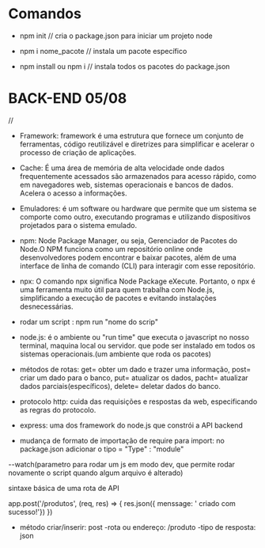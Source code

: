 # Comandos 

- npm init // cria o package.json para iniciar um projeto node

- npm i nome_pacote // instala um pacote específico

- npm install ou npm i // instala todos os pacotes do package.json


# BACK-END    05/08

//

- Framework: framework é uma estrutura que fornece um conjunto de ferramentas, código reutilizável e diretrizes para simplificar e acelerar o processo de criação de aplicações.


- Cache: É uma área de memória de alta velocidade onde dados frequentemente acessados são armazenados para acesso rápido, como em navegadores web, sistemas operacionais e bancos de dados. Acelera o acesso a informações.


- Emuladores: é um software ou hardware que permite que um sistema se comporte como outro, executando programas e utilizando dispositivos projetados para o sistema emulado.


- npm: Node Package Manager, ou seja, Gerenciador de Pacotes do Node.O NPM funciona como um repositório online onde desenvolvedores podem encontrar e baixar pacotes, além de uma interface de linha de comando (CLI) para interagir com esse repositório. 

- npx: O comando npx significa Node Package eXecute. Portanto, o npx é uma ferramenta muito útil para quem trabalha com Node.js, simplificando a execução de pacotes e evitando instalações desnecessárias. 

- rodar um script : npm run "nome do scrip"

- node.js: é o ambiente ou "run time" que executa o javascript no nosso terminal, maquina local ou servidor. que pode ser instalado em todos os sistemas operacionais.(um ambiente que roda os pacotes)

- métodos de rotas: get= obter um dado e trazer uma informação, post= criar um dado para o banco, put= atualizar os dados, pacht= atualizar dados parciais(específicos), delete= deletar dados do banco.

- protocolo http: cuida das requisições e respostas da web, especificando as regras do protocolo.

- express: uma dos framework do node.js que constrói a API backend

- mudança de formato de importação de require para import: no package.json adicionar o tipo = "Type" : "module"

--watch(parametro para rodar um js em modo dev, que permite rodar novamente o script quando algum arquivo é alterado)

sintaxe básica de uma rota de API 
 
 app.post('/produtos', (req, res) => {
  res.json({
    menssage: ' criado com sucesso!'})
  })

  - método criar/inserir: post
  -rota ou endereço: /produto
  -tipo de resposta: json